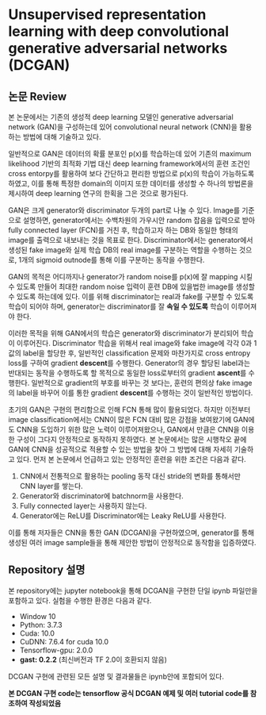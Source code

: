 # Unsupervised representation learning with deep convolutional generative adversarial networks (DCGAN)
## 논문 Review
본 논문에서는 기존의 생성적 deep learning 모델인 generative adversarial network (GAN)을 구성하는데 있어 convolutional neural network (CNN)을 활용하는 방법에 대해 기술하고 있다.

일반적으로 GAN은 데이터의 확률 분포인 p(x)를 학습하는데 있어 기존의 maximum likelihood 기반의 최적화 기법 대신 deep learning framework에서의 훈련 조건인 cross entorpy를 활용하여 보다 간단하고 편리한 방법으로 p(x)의 학습이 가능하도록 하였고, 이를 통해 특정한  domain의 이미지 또한 데이터를 생성할 수 하나의 방법론을 제시하여 deep learning 연구의 한획을 그은 것으로 평가된다.

GAN은 크게 generator와 discriminator 두개의 part로 나눌 수 있다. Image를 기준으로 설명하면, generator에서는 수백차원의 가우시안 random 잡음을 입력으로 받아 fully connected layer (FCN)를 거친 후, 학습하고자 하는 DB와 동일한 형태의 image를 출력으로 내보내는 것을 목표로 한다. Discriminator에서는 generator에서 생성된 fake image와 실제 학습 DB의 real image를 구분하는 역할을 수행하는 것으로, 1개의 sigmoid outnode를 통해 이를 구분하는 동작을 수행한다.

GAN의 목적은 어디까지나 generator가 random noise를 p(x)에 잘 mapping 시킬 수 있도록 만들어 최대한 random noise 입력이 훈련 DB에 있을법한 image를 생성할 수 있도록 하는데에 있다. 이를 위해 discriminator는 real과 fake를 구분할 수 있도록 학습이 되어야 하며, generator는 discriminator를 잘 **속일 수 있도록** 학습이 이루어져야 한다.

이러한 목적을 위해 GAN에서의 학습은 generator와 discriminator가 분리되어 학습이 이루어진다. Discriminator 학습을 위해서 real image와 fake image에 각각 0과 1값의 label을 할당한 후, 일반적인 classification 문제와 마찬가지로 cross entropy loss를 구하여 gradient **descent**를 수행한다. Generator의 경우 할당된 label과는 반대되는 동작을 수행하도록 할 목적으로 동일한 loss로부터의 gradient **ascent**를 수행한다. 일반적으로 gradient의 부호를 바꾸는 것 보다는, 훈련의 편의상 fake image의 label을 바꾸어 이를 통한 gradient **descent**를 수행하는 것이 일반적인 방법이다.

초기의 GAN은 구현의 편리함으로 인해 FCN 통해 많이 활용되었다. 하지만 이전부터 image classification에서는 CNN이 많은 FCN 대비 많은 강점을 보여왔기에 GAN에도 CNN을 도입하기 위한 많은 노력이 이루어져왔으나, GAN에서 만큼은 CNN을 이용한 구성이 그다지 안정적으로 동작하지 못하였다. 본 논문에서는 많은 시행착오 끝에 GAN에 CNN을 성공적으로 적용할 수 있는 방법을 찾아 그 방법에 대해 자세히 기술하고 있다.
먼저 본 논문에서 언급하고 있는 안정적인 훈련을 위한 조건은 다음과 같다.

1. CNN에서 전통적으로 활용하는 pooling 동작 대신 stride의 변화를 통해서만 CNN layer를 쌓는다.
2. Generator와 discriminator에 batchnorm을 사용한다.
3. Fully connected layer는 사용하지 않는다.
4. Generator에는 ReLU를 Discriminator에는 Leaky ReLU를 사용한다.

이를 통해 저자들은 CNN을 통한 GAN (DCGAN)을 구현하였으며, generator를 통해 생성된 여러 image sample들을 통해 제안한 방법이 안정적으로 동작함을 입증하였다.

## Repository 설명
본 repository에는 jupyter notebook을 통해 DCGAN을 구현한 단일 ipynb 파일만을 포함하고 있다.
실험을 수행한 환경은 다음과 같다.
- Window 10
- Python: 3.7.3
- Cuda: 10.0
- CuDNN: 7.6.4 for cuda 10.0
- Tensorflow-gpu: 2.0.0
- **gast: 0.2.2** (최신버전과 TF 2.0이 호환되지 않음)

DCGAN 구현에 관련된 모든 설명 및 결과물들은 ipynb안에 포함되어 있다.

**본 DCGAN 구현 code는 tensorflow 공식 DCGAN 예제 및 여러 tutorial code를 참조하여 작성되었음**
